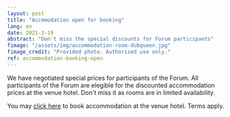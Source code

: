 ```yaml
---
layout: post
title: "Accmmodation open for booking"
lang: en
date: 2021-3-19
abstract: "Don't miss the special discounts for Forum participants"
fimage: "/assets/img/accommodation-room-dubqueen.jpg"
fimage_credit: "Provided photo. Authorised use only."
ref: accommodation-booking-open
---
```

We have negotiated special prices for participants of the Forum. All participants of the Forum are elegible for the discounted accommodation prices at the venue hotel. Don't miss it as rooms are in limited availability.

You may [click here](/logistics#accommodation) to book accommodation at the venue hotel. Terms apply.

